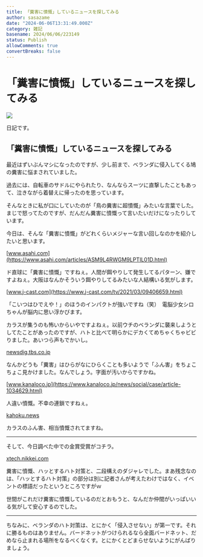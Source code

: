 ```yaml
---
title: 「糞害に憤慨」しているニュースを探してみる
author: sasazame
date: "2024-06-06T13:31:49.000Z"
category: 雑記
basename: 2024/06/06/223149
status: Publish
allowComments: true
convertBreaks: false
---
```

# 「糞害に憤慨」しているニュースを探してみる

![](https://cdn-ak.f.st-hatena.com/images/fotolife/s/sasazame/20230908/20230908202155.png)

日記です。

<!-- Extended Body -->

## 「糞害に憤慨」しているニュースを探してみる

最近はずいぶんマシになったのですが、少し前まで、ベランダに侵入してくる鳩の糞害に悩まされていました。

過去には、自転車のサドルにやられたり、なんならスーツに直撃したこともあって、泣きながら着替えに帰ったのを思っています。

そんなときに私が口にしていたのが「鳥の糞害に超憤慨」みたいな言葉でした。まじで怒ってたのですが、だんだん糞害に憤慨って言いたいだけになったりしています。

今日は、そんな「糞害に憤慨」がどれくらいメジャーな言い回しなのかを紹介したいと思います。

[www.asahi.com](https://www.asahi.com/articles/ASM9L4RWGM9LPTIL01D.html)

ド直球に「糞害に憤慨」ですねぇ。人間が餌やりして発生してるパターン、嫌ですよねぇ。大阪はなんかそういう餌やりしてるみたいな人結構いる気がします。

[www.j-cast.com](https://www.j-cast.com/tv/2021/03/09406659.html)

「こいつはひでえや！」のほうのインパクトが強いですね（笑）　電脳少女シロちゃんが脳内に思い浮かびます。

カラスが集うのも怖いからいやですよねぇ。以前ウチのベランダに襲来しようとしてたことがあったのですが、ハトと比べて明らかにデカくてめちゃくちゃビビりました。あいつら声もでかいし。

[newsdig.tbs.co.jp](https://newsdig.tbs.co.jp/articles/uty/330216)

なんかどうも「糞害」はひらがなにひらくことも多いようで「ふん害」をちょこちょこ見かけました。なんでしょう。字面が汚いからですかね。

[www.kanaloco.jp](https://www.kanaloco.jp/news/social/case/article-1034629.html)

人違い憤慨。不幸の連鎖ですねぇ。

[kahoku.news](https://kahoku.news/articles/20231121khn000039.html)

カラスのふん害、相当憤慨されてますね。

* * *

そして、今日調べた中での金賞受賞がコチラ。

[xtech.nikkei.com](https://xtech.nikkei.com/atcl/nxt/event/18/00013/00021/)

糞害に憤慨、ハッとするハト対策と、二段構えのダジャレでした。まあ残念なのは、「ハッとするハト対策」の部分は別に記者さんが考えたわけではなく、イベントの標語だったというところですがｗ

世間がこれだけ糞害に憤慨しているのだとおもうと、なんだか仲間がいっぱいいる気がして安心するのでした。

* * *

ちなみに、ベランダのハト対策は、とにかく「侵入させない」が第一です。それに勝るものはありません。バードネットがつけられるなら全面バードネット、だめなら止まれる場所をなるべくなくす。とにかくとどまらせないようにがんばりましょう。